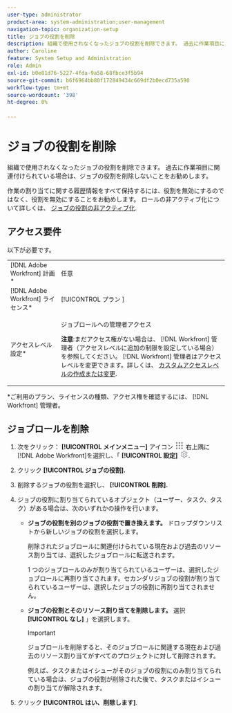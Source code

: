 ```yaml
---
user-type: administrator
product-area: system-administration;user-management
navigation-topic: organization-setup
title: ジョブの役割を削除
description: 組織で使用されなくなったジョブの役割を削除できます。 過去に作業項目に関連付けられている場合は、ジョブの役割を削除しないことをお勧めします。 作業の割り当てに関する履歴情報をすべて保持するには、役割を無効にするのではなく、役割を無効にすることをお勧めします。 ロールの非アクティブ化について詳しくは、ジョブロールの非アクティブ化を参照してください。
author: Caroline
feature: System Setup and Administration
role: Admin
exl-id: b0e81d76-5227-4fda-9a58-68fbce3f5b94
source-git-commit: b6f6964bb80f172849434c669df2b0ecd735a590
workflow-type: tm+mt
source-wordcount: '398'
ht-degree: 0%

---
```


# ジョブの役割を削除

組織で使用されなくなったジョブの役割を削除できます。 過去に作業項目に関連付けられている場合は、ジョブの役割を削除しないことをお勧めします。

作業の割り当てに関する履歴情報をすべて保持するには、役割を無効にするのではなく、役割を無効にすることをお勧めします。 ロールの非アクティブ化について詳しくは、 [ジョブの役割の非アクティブ化](../../../administration-and-setup/set-up-workfront/organizational-setup/deactivate-job-roles.md).

## アクセス要件

以下が必要です。

<table style="table-layout:auto"> 
 <col> 
 <col> 
 <tbody> 
  <tr> 
   <td role="rowheader">[!DNL Adobe Workfront] 計画*</td> 
   <td> <p>任意 </p> </td> 
  </tr> 
  <tr> 
   <td role="rowheader">[!DNL Adobe Workfront] ライセンス*</td> 
   <td>[!UICONTROL プラン ]</td> 
  </tr> 
  <tr> 
   <td role="rowheader">アクセスレベル設定*</td> 
   <td> <p>ジョブロールへの管理者アクセス</p> <p><b>注意</b>:まだアクセス権がない場合は、 [!DNL Workfront] 管理者（アクセスレベルに追加の制限を設定している場合） を参照してください。 [!DNL Workfront] 管理者はアクセスレベルを変更できます。詳しくは、 <a href="../../../administration-and-setup/add-users/configure-and-grant-access/create-modify-access-levels.md" class="MCXref xref">カスタムアクセスレベルの作成または変更</a>.</p> </td> 
  </tr> 
 </tbody> 
</table>

&#42;ご利用のプラン、ライセンスの種類、アクセス権を確認するには、 [!DNL Workfront] 管理者。

## ジョブロールを削除

<!--
<p data-mc-conditions="QuicksilverOrClassic.Draft mode">(NOTE: this moved from create and manage job roles)</p>
-->

1. 次をクリック： **[!UICONTROL メインメニュー]** アイコン ![](assets/main-menu-icon.png) 右上隅に [!DNL Adobe Workfront]を選択し、「 **[!UICONTROL 設定]** ![](assets/gear-icon-settings.png).

1. クリック **[!UICONTROL ジョブの役割].**
1. 削除するジョブの役割を選択し、 **[!UICONTROL 削除].**
1. ジョブの役割に割り当てられているオブジェクト（ユーザー、タスク、タスク）がある場合は、次のいずれかの操作を行います。

   * **ジョブの役割を別のジョブの役割で置き換えます。** ドロップダウンリストから新しいジョブの役割を選択します。

      削除されたジョブロールに関連付けられている現在および過去のリソース割り当ては、選択したジョブロールに転送されます。

      1 つのジョブロールのみが割り当てられているユーザーは、選択したジョブロールに再割り当てされます。セカンダリジョブの役割が割り当てられているユーザーは、選択したジョブの役割に再割り当てされません。

   * **ジョブの役割とそのリソース割り当てを削除します。** 選択 **[!UICONTROL なし]** 」を選択します。

      >[!IMPORTANT]
      >
      >ジョブロールを削除すると、そのジョブロールに関連する現在および過去のリソース割り当てがすべてのプロジェクトに対して削除されます。

      &#x200B;例えば、タスクまたはイシューがそのジョブの役割にのみ割り当てられている場合は、ジョブの役割が削除された後で、タスクまたはイシューの割り当てが解除されます。

1. クリック  **[!UICONTROL はい、削除します]**.
